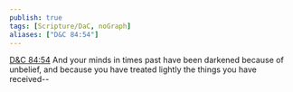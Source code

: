 ```yaml
---
publish: true
tags: [Scripture/DaC, noGraph]
aliases: ["D&C 84:54"]
---
```

[D&C 84:54](https://churchofjesuschrist.org/study/scriptures/dc-testament/dc/84?lang=eng&id=p54#p54) And your minds in times past have been darkened because of unbelief, and because you have treated lightly the things you have received--
